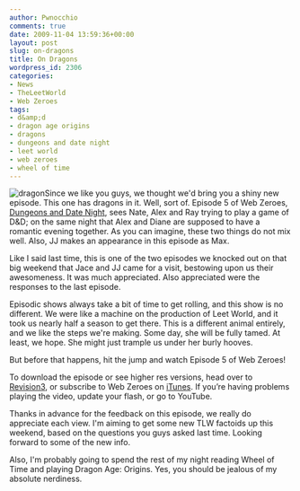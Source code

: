 ```yaml
---
author: Pwnocchio
comments: true
date: 2009-11-04 13:59:36+00:00
layout: post
slug: on-dragons
title: On Dragons
wordpress_id: 2306
categories:
- News
- TheLeetWorld
- Web Zeroes
tags:
- d&amp;d
- dragon age origins
- dragons
- dungeons and date night
- leet world
- web zeroes
- wheel of time
---
```


![dragon](http://smoothfewfilms.com/wp-content/uploads/2009/11/dragon.jpg)Since we like you guys, we thought we'd bring you a shiny new episode. This one has dragons in it. Well, sort of. Episode 5 of Web Zeroes, [Dungeons and Date Night](http://smoothfewfilms.com/2009/11/04/dungeons-and-date-night/), sees Nate, Alex and Ray trying to play a game of D&D; on the same night that Alex and Diane are supposed to have a romantic evening together. As you can imagine, these two things do not mix well. Also, JJ makes an appearance in this episode as Max.

Like I said last time, this is one of the two episodes we knocked out on that big weekend that Jace and JJ came for a visit, bestowing upon us their awesomeness. It was much appreciated. Also appreciated were the responses to the last episode. 

Episodic shows always take a bit of time to get rolling, and this show is no different. We were like a machine on the production of Leet World, and it took us nearly half a season to get there. This is a different animal entirely, and we like the steps we're making. Some day, she will be fully tamed. At least, we hope. She might just trample us under her burly hooves.

But before that happens, hit the jump and watch Episode 5 of Web Zeroes!
<!-- more -->



To download the episode or see higher res versions, head over to [Revision3](http://revision3.com/webzeroes/dungeonsanddatenight), or subscribe to Web Zeroes on [iTunes](http://itunes.apple.com/WebObjects/MZStore.woa/wa/viewPodcast?id=335038421). If you’re having problems playing the video, update your flash, or go to YouTube.

Thanks in advance for the feedback on this episode, we really do appreciate each view. I'm aiming to get some new TLW factoids up this weekend, based on the questions you guys asked last time. Looking forward to some of the new info.

Also, I'm probably going to spend the rest of my night reading Wheel of Time and playing Dragon Age: Origins. Yes, you should be jealous of my absolute nerdiness.






